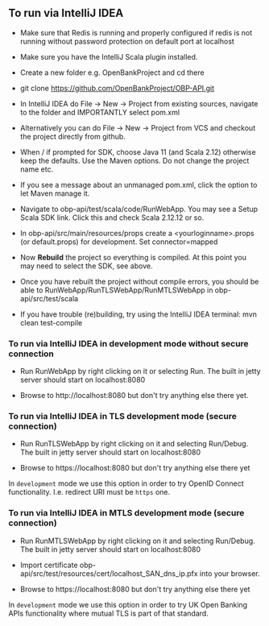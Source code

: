 ## To run via IntelliJ IDEA

* Make sure that Redis is running and properly configured if redis is not running without password protection on default port at localhost

* Make sure you have the IntelliJ Scala plugin installed.

* Create a new folder e.g. OpenBankProject and cd there

* git clone https://github.com/OpenBankProject/OBP-API.git

* In IntelliJ IDEA do File -> New -> Project from existing sources, navigate to the folder and IMPORTANTLY select pom.xml

* Alternatively you can do File -> New -> Project from VCS and checkout the project directly from github.

* When / if prompted for SDK, choose Java 11 (and Scala 2.12) otherwise keep the defaults. Use the Maven options. Do not change the project name etc.

* If you see a message about an unmanaged pom.xml, click the option to let Maven manage it.

* Navigate to obp-api/test/scala/code/RunWebApp. You may see a Setup Scala SDK link. Click this and check Scala 2.12.12 or so.

* In obp-api/src/main/resources/props create a \<yourloginname\>.props (or default.props) for development. Set connector=mapped

* Now **Rebuild** the project so everything is compiled. At this point you may need to select the SDK, see above.

* Once you have rebuilt the project without compile errors, you should be able to RunWebApp/RunTLSWebApp/RunMTLSWebApp in obp-api/src/test/scala

* If you have trouble (re)building, try using the IntelliJ IDEA terminal: mvn clean test-compile

### To run via IntelliJ IDEA in development mode without secure connection

* Run RunWebApp by right clicking on it or selecting Run. The built in jetty server should start on localhost:8080

* Browse to http://localhost:8080 but don't try anything else there yet.

### To run via IntelliJ IDEA in TLS development mode (secure connection)

* Run RunTLSWebApp by right clicking on it and selecting Run/Debug. The built in jetty server should start on localhost:8080

* Browse to https://localhost:8080 but don't try anything else there yet

In `development` mode we use this option in order to try OpenID Connect functionality. I.e. redirect URI must be `https` one. 

### To run via IntelliJ IDEA in MTLS development mode (secure connection)

* Run RunMTLSWebApp by right clicking on it and selecting Run/Debug. The built in jetty server should start on localhost:8080

* Import certificate obp-api/src/test/resources/cert/localhost_SAN_dns_ip.pfx into your browser.

* Browse to https://localhost:8080 but don't try anything else there yet

In `development` mode we use this option in order to try UK Open Banking APIs functionality where mutual TLS is part of that standard.
